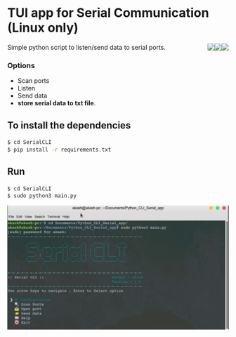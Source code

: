 # TUI app for Serial Communication (Linux only)


<a href="https://github.com/Akash97p/Python_CLI_Serial_app">
<img align="right" src="https://img.shields.io/badge/Version-1.0-informational?style=flat&color=green" >
</a>

<a href="https://github.com/Akash97p/Python_CLI_Serial_app">
<img align="right" src="https://img.shields.io/badge/Python-3.7-informational?style=flat&logo=python&logoColor=white&color=yellow">
</a>

<a href="https://github.com/Akash97p/Python_CLI_Serial_app">
<img align="right" src="https://img.shields.io/badge/Platform-linux-informational?style=flat&logo=linux&logoColor=white&color=yellow">
</a>

Simple python script to listen/send data to serial ports.

### **Options**
* Scan ports  
* Listen
* Send data
* **store serial data to txt file**.

##  To install the dependencies

```sh
$ cd SerialCLI
$ pip install -r requirements.txt
```

## Run

```sh
$ cd SerialCLI
$ sudo python3 main.py
```

<a href="https://github.com/Akash97p/Python_CLI_Serial_app">
<img src="/images/app.png">
</a>
